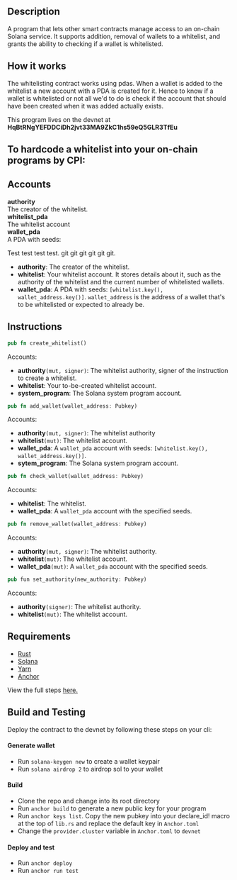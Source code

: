 ## Description
A program that lets other smart contracts manage access to an on-chain Solana service. It supports addition, removal of wallets to a whitelist, and grants the ability to checking if a wallet is whitelisted.
## How it works
The whitelisting contract works using pdas. When a wallet is added to the whitelist a new account with a PDA is created for it. Hence to know if a wallet is whitelisted or not all we'd to do is check if
the account that should have been created when it was added actually exists.

This program lives on the devnet at **HqBtRNgYEFDDCiDh2jvt33MA9ZkC1hs59eQ5GLR3TfEu**


## To hardcode a whitelist into your on-chain programs by CPI:
## Accounts
**authority**    
The creator of the whitelist.  
**whitelist_pda**  
The whitelist account  
**wallet_pda**  
A PDA with seeds:


Test test test test. git git git git git git.



- **authority**: The creator of the whitelist.
- **whitelist**: Your whitelist account. It stores details about it, such as the authority of the whitelist and the current number of whitelisted wallets.
- **wallet_pda**: A PDA with seeds: `[whitelist.key(), wallet_address.key()]`. `wallet_address` is the address of a wallet that's to be whitelisted or expected to already be.

## Instructions
```rust
pub fn create_whitelist()
```
Accounts:
- **authority**`(mut, signer)`: The whitelist authority, signer of the instruction to create a whitelist.
- **whitelist**: Your to-be-created whitelist account.
- **system_program**: The Solana system program account.

```rust
pub fn add_wallet(wallet_address: Pubkey)
```
Accounts:
- **authority**`(mut, signer)`: The whitelist authority
- **whitelist**`(mut)`: The whitelist account.
- **wallet_pda**: A `wallet_pda` account with seeds: `[whitelist.key(), wallet_address.key()]`.
- **sytem_program**: The Solana system program account.

```rust
pub fn check_wallet(wallet_address: Pubkey)
```
Accounts:
- **whitelist**: The whitelist.
- **wallet_pda**: A `wallet_pda` account with the specified seeds.

```rust
pub fn remove_wallet(wallet_address: Pubkey)
```
Accounts:
- **authority**`(mut, signer)`: The whitelist authority.
- **whitelist**`(mut)`: The whitelist account.
- **wallet_pda**`(mut)`: A `wallet_pda` account with the specified seeds.

```rust
pub fun set_authority(new_authority: Pubkey)
```
Accounts:
- **authority**`(signer)`: The whitelist authority.
- **whitelist**`(mut)`: The whitelist account.

## Requirements
- [Rust](https://www.rust-lang.org/tools/install)
- [Solana](https://docs.solana.com/cli/install-solana-cli-tools)
- [Yarn](https://yarnpkg.com/getting-started/install)
- [Anchor](https://book.anchor-lang.com/getting_started/installation.html)

View the full steps [here.](https://book.anchor-lang.com/getting_started/installation.html)

## Build and Testing
Deploy the contract to the devnet by following these steps on your cli:

#### Generate wallet
- Run ` solana-keygen new ` to create a wallet keypair
- Run ` solana airdrop 2 ` to airdrop sol to your wallet
#### Build
- Clone the repo and change into its root directory
- Run ` anchor build ` to generate a new public key for your program
- Run ` anchor keys list `. Copy the new pubkey into your declare_id!
macro at the top of `lib.rs` and replace the default key in `Anchor.toml`
- Change the `provider.cluster` variable in `Anchor.toml` to `devnet`
#### Deploy and test
- Run ` anchor deploy `
- Run ` anchor run test `








